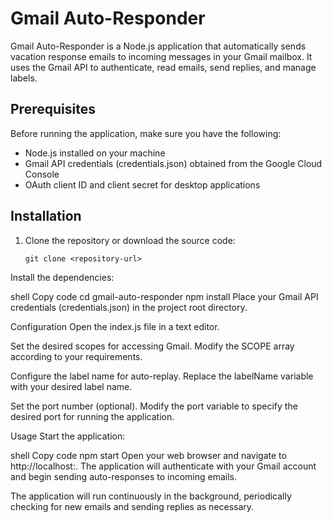 # Gmail Auto-Responder

Gmail Auto-Responder is a Node.js application that automatically sends vacation response emails to incoming messages in your Gmail mailbox. It uses the Gmail API to authenticate, read emails, send replies, and manage labels.

## Prerequisites

Before running the application, make sure you have the following:

- Node.js installed on your machine
- Gmail API credentials (credentials.json) obtained from the Google Cloud Console
- OAuth client ID and client secret for desktop applications

## Installation

1. Clone the repository or download the source code:

   ```shell
   git clone <repository-url>
Install the dependencies:

shell
Copy code
cd gmail-auto-responder
npm install
Place your Gmail API credentials (credentials.json) in the project root directory.

Configuration
Open the index.js file in a text editor.

Set the desired scopes for accessing Gmail. Modify the SCOPE array according to your requirements.

Configure the label name for auto-replay. Replace the labelName variable with your desired label name.

Set the port number (optional). Modify the port variable to specify the desired port for running the application.

Usage
Start the application:

shell
Copy code
npm start
Open your web browser and navigate to http://localhost:<port>. The application will authenticate with your Gmail account and begin sending auto-responses to incoming emails.

The application will run continuously in the background, periodically checking for new emails and sending replies as necessary.